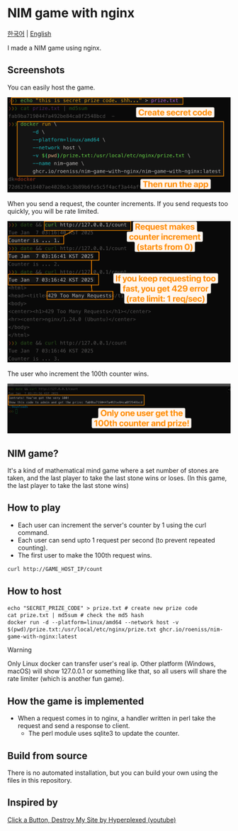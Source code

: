 # NIM game with nginx

[한국어](./README.md) | [English](./README-en.md)

I made a NIM game using nginx.

## Screenshots

You can easily host the game.

![1.png](./doc/1.png)

When you send a request, the counter increments. If you send requests too quickly, you will be rate limited.

![2.png](./doc/2.png)

The user who increment the 100th counter wins.

![3.png](./doc/3.png)


## NIM game?

It's a kind of mathematical mind game where a set number of stones are taken, and the last player to take the last stone wins or loses. (In this game, the last player to take the last stone wins)

## How to play

- Each user can increment the server's counter by 1 using the curl command.
- Each user can send upto 1 request per second (to prevent repeated counting).
- The first user to make the 100th request wins.

```sh
curl http://GAME_HOST_IP/count
```

## How to host

```
echo "SECRET_PRIZE_CODE" > prize.txt # create new prize code
cat prize.txt | md5sum # check the md5 hash
docker run -d --platform=linux/amd64 --network host -v $(pwd)/prize.txt:/usr/local/etc/nginx/prize.txt ghcr.io/roeniss/nim-game-with-nginx:latest
```

> [!WARNING]
> Only Linux docker can transfer user's real ip. Other platform (Windows, macOS) will show 127.0.0.1 or something like that, so all users will share the rate limiter (which is another fun game).

## How the game is implemented

- When a request comes in to nginx, a handler written in perl take the request and send a response to client.
  - The perl module uses sqlite3 to update the counter.

## Build from source

There is no automated installation, but you can build your own using the files in this repository.

## Inspired by

[Click a Button, Destroy My Site by Hyperplexed (youtube)](https://youtu.be/dRsuD_ygvOc)
